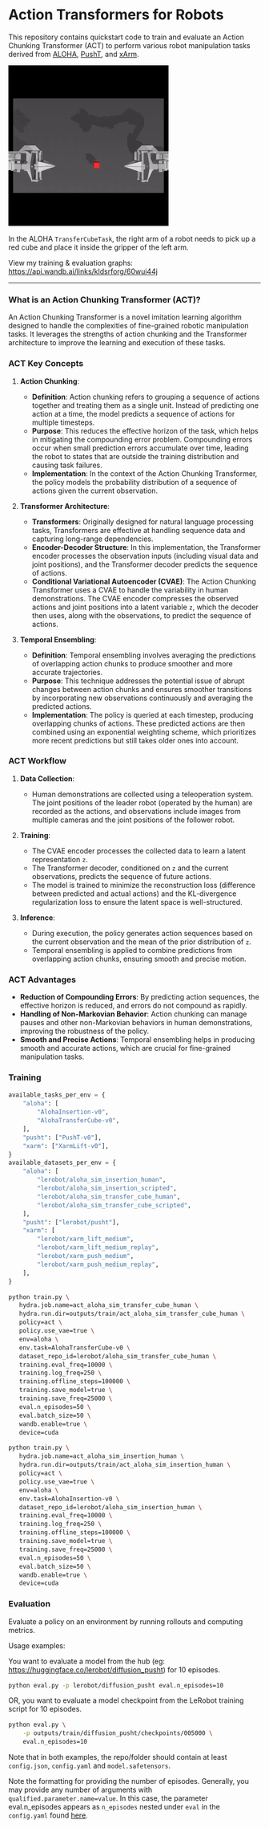 # Action Transformers for Robots

This repository contains quickstart code to train and evaluate an Action Chunking Transformer (ACT) to perform
various robot manipulation tasks derived
from [ALOHA](https://github.com/huggingface/gym-aloha), [PushT](https://github.com/huggingface/gym-pusht),
and [xArm](https://github.com/huggingface/gym-xarm).

![out.gif](aloha.gif)

In the ALOHA `TransferCubeTask`, the right arm of a robot needs to pick up a red cube
and place it inside the gripper of the left arm.

View my training & evaluation graphs: https://api.wandb.ai/links/kldsrforg/60wui44j

---

### What is an Action Chunking Transformer (ACT)?

An Action Chunking Transformer is a novel imitation learning algorithm designed to handle the complexities of
fine-grained robotic manipulation tasks. It leverages the strengths of action chunking and the Transformer
architecture to improve the learning and execution of these tasks.

### ACT Key Concepts

1. **Action Chunking**:
    - **Definition**: Action chunking refers to grouping a sequence of actions together and treating them as a single
      unit. Instead of predicting one action at a time, the model predicts a sequence of actions for multiple timesteps.
    - **Purpose**: This reduces the effective horizon of the task, which helps in mitigating the compounding error
      problem. Compounding errors occur when small prediction errors accumulate over time, leading the robot to states
      that are outside the training distribution and causing task failures.
    - **Implementation**: In the context of the Action Chunking Transformer, the policy models the probability
      distribution of a sequence of actions given the current observation.

2. **Transformer Architecture**:
    - **Transformers**: Originally designed for natural language processing tasks, Transformers are effective at
      handling sequence data and capturing long-range dependencies.
    - **Encoder-Decoder Structure**: In this implementation, the Transformer encoder processes the observation inputs
      (including visual data and joint positions), and the Transformer decoder predicts the sequence of actions.
    - **Conditional Variational Autoencoder (CVAE)**: The Action Chunking Transformer uses a CVAE to handle the
      variability in human demonstrations. The CVAE encoder compresses the observed actions and joint positions into a
      latent variable `z`, which the decoder then uses, along with the observations, to predict the sequence of
      actions.

3. **Temporal Ensembling**:
    - **Definition**: Temporal ensembling involves averaging the predictions of overlapping action chunks to produce
      smoother and more accurate trajectories.
    - **Purpose**: This technique addresses the potential issue of abrupt changes between action chunks and ensures
      smoother transitions by incorporating new observations continuously and averaging the predicted actions.
    - **Implementation**: The policy is queried at each timestep, producing overlapping chunks of actions. These
      predicted actions are then combined using an exponential weighting scheme, which prioritizes more recent
      predictions but still takes older ones into account.

### ACT Workflow

1. **Data Collection**:
    - Human demonstrations are collected using a teleoperation system. The joint positions of the leader robot (operated
      by the human) are recorded as the actions, and observations include images from multiple cameras and the joint
      positions of the follower robot.

2. **Training**:
    - The CVAE encoder processes the collected data to learn a latent representation `z`.
    - The Transformer decoder, conditioned on `z` and the current observations, predicts the sequence of future
      actions.
    - The model is trained to minimize the reconstruction loss (difference between predicted and actual actions) and the
      KL-divergence regularization loss to ensure the latent space is well-structured.

3. **Inference**:
    - During execution, the policy generates action sequences based on the current observation and the mean of the prior
      distribution of `z`.
    - Temporal ensembling is applied to combine predictions from overlapping action chunks, ensuring smooth and precise
      motion.

### ACT Advantages

- **Reduction of Compounding Errors**: By predicting action sequences, the effective horizon is reduced, and errors do
  not compound as rapidly.
- **Handling of Non-Markovian Behavior**: Action chunking can manage pauses and other non-Markovian behaviors in human
  demonstrations, improving the robustness of the policy.
- **Smooth and Precise Actions**: Temporal ensembling helps in producing smooth and accurate actions, which are crucial
  for fine-grained manipulation tasks.

### Training

```python
available_tasks_per_env = {
    "aloha": [
        "AlohaInsertion-v0",
        "AlohaTransferCube-v0",
    ],
    "pusht": ["PushT-v0"],
    "xarm": ["XarmLift-v0"],
}
available_datasets_per_env = {
    "aloha": [
        "lerobot/aloha_sim_insertion_human",
        "lerobot/aloha_sim_insertion_scripted",
        "lerobot/aloha_sim_transfer_cube_human",
        "lerobot/aloha_sim_transfer_cube_scripted",
    ],
    "pusht": ["lerobot/pusht"],
    "xarm": [
        "lerobot/xarm_lift_medium",
        "lerobot/xarm_lift_medium_replay",
        "lerobot/xarm_push_medium",
        "lerobot/xarm_push_medium_replay",
    ],
}
```

```bash
python train.py \
   hydra.job.name=act_aloha_sim_transfer_cube_human \
   hydra.run.dir=outputs/train/act_aloha_sim_transfer_cube_human \
   policy=act \
   policy.use_vae=true \
   env=aloha \
   env.task=AlohaTransferCube-v0 \
   dataset_repo_id=lerobot/aloha_sim_transfer_cube_human \
   training.eval_freq=10000 \
   training.log_freq=250 \
   training.offline_steps=100000 \
   training.save_model=true \
   training.save_freq=25000 \
   eval.n_episodes=50 \
   eval.batch_size=50 \
   wandb.enable=true \
   device=cuda
```

```bash
python train.py \
   hydra.job.name=act_aloha_sim_insertion_human \
   hydra.run.dir=outputs/train/act_aloha_sim_insertion_human \
   policy=act \
   policy.use_vae=true \
   env=aloha \
   env.task=AlohaInsertion-v0 \
   dataset_repo_id=lerobot/aloha_sim_insertion_human \
   training.eval_freq=10000 \
   training.log_freq=250 \
   training.offline_steps=100000 \
   training.save_model=true \
   training.save_freq=25000 \
   eval.n_episodes=50 \
   eval.batch_size=50 \
   wandb.enable=true \
   device=cuda
```

### Evaluation

Evaluate a policy on an environment by running rollouts and computing metrics.

Usage examples:

You want to evaluate a model from the hub (eg: https://huggingface.co/lerobot/diffusion_pusht)
for 10 episodes.

```bash
python eval.py -p lerobot/diffusion_pusht eval.n_episodes=10
```

OR, you want to evaluate a model checkpoint from the LeRobot training script for 10 episodes.

```bash
python eval.py \
    -p outputs/train/diffusion_pusht/checkpoints/005000 \
    eval.n_episodes=10
```

Note that in both examples, the repo/folder should contain at least `config.json`, `config.yaml` and
`model.safetensors`.

Note the formatting for providing the number of episodes. Generally, you may provide any number of arguments
with `qualified.parameter.name=value`. In this case, the parameter eval.n_episodes appears as `n_episodes`
nested under `eval` in the `config.yaml` found [here](https://huggingface.co/lerobot/diffusion_pusht/tree/main).
